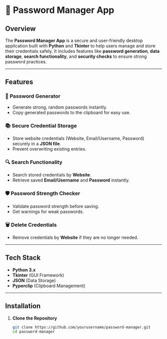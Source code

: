 # 🔑 **Password Manager App**

## **Overview**
The **Password Manager App** is a secure and user-friendly desktop application built with **Python** and **Tkinter** to help users manage and store their credentials safely. It includes features like **password generation**, **data storage**, **search functionality**, and **security checks** to ensure strong password practices.

---

## **Features**

### 🚀 **Password Generator**
- Generate strong, random passwords instantly.
- Copy generated passwords to the clipboard for easy use.

### 📚 **Secure Credential Storage**
- Store website credentials (Website, Email/Username, Password) securely in a **JSON file**.
- Prevent overwriting existing entries.

### 🔍 **Search Functionality**
- Search stored credentials by **Website**.
- Retrieve saved **Email/Username** and **Password** instantly.

### 🛡️ **Password Strength Checker**
- Validate password strength before saving.
- Get warnings for weak passwords.

### 🗑️ **Delete Credentials**
- Remove credentials by **Website** if they are no longer needed.

---

## **Tech Stack**
- **Python 3.x**
- **Tkinter** (GUI Framework)
- **JSON** (Data Storage)
- **Pyperclip** (Clipboard Management)

---

## **Installation**

1. **Clone the Repository**
   ```bash
   git clone https://github.com/yourusername/password-manager.git
   cd password-manager
